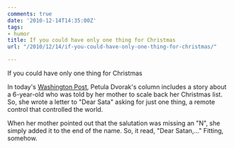```yaml
---
comments: true
date: '2010-12-14T14:35:00Z'
tags:
- humor
title: If you could have only one thing for Christmas
url: "/2010/12/14/if-you-could-have-only-one-thing-for-christmas/"

---
```

If you could have only one thing for Christmas

In today's [Washington Post](http://wapo.st/dHHR2P), Petula Dvorak's column includes a story about a 6-year-old who was told by her mother to scale back her Christmas list. So, she wrote a letter to "Dear Sata" asking for just one thing, a remote control that controlled the world.

When her mother pointed out that the salutation was missing an "N", she simply added it to the end of the name. So, it read, "Dear Satan,&hellip;" Fitting, somehow.


